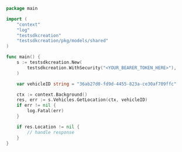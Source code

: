 <!-- Start SDK Example Usage [usage] -->
```go
package main

import (
	"context"
	"log"
	"testsdkcreation"
	"testsdkcreation/pkg/models/shared"
)

func main() {
	s := testsdkcreation.New(
		testsdkcreation.WithSecurity("<YOUR_BEARER_TOKEN_HERE>"),
	)

	var vehicleID string = "36ab27d0-fd9d-4455-823a-ce30af709ffc"

	ctx := context.Background()
	res, err := s.Vehicles.GetLocation(ctx, vehicleID)
	if err != nil {
		log.Fatal(err)
	}

	if res.Location != nil {
		// handle response
	}
}

```
<!-- End SDK Example Usage [usage] -->